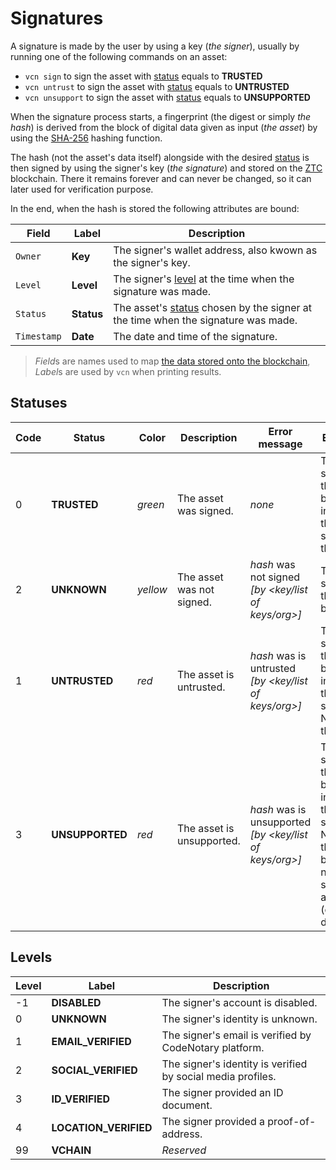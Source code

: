 # Signatures

A signature is made by the user by using a key (*the signer*), usually by running one of the following commands on an asset:

- `vcn sign` to sign the asset with [status](#Statuses) equals to **TRUSTED**
- `vcn untrust` to sign the asset with [status](#Statuses) equals to **UNTRUSTED**
- `vcn unsupport` to sign the asset with [status](#Statuses) equals to **UNSUPPORTED**

When the signature process starts, a fingerprint (the digest or simply *the hash*) is derived from the block of digital data given as input (*the asset*) by using the [SHA-256](https://en.wikipedia.org/wiki/SHA-2) hashing function.

The hash (not the asset's data itself) alongside with the desired [status](#Statuses) is then signed by using the signer's key (*the signature*) and stored on the [ZTC](https://zerotrustconsortium.org/) blockchain. There it remains forever and can never be changed, so it can later used for verification purpose.

In the end, when the hash is stored the following attributes are bound:

Field | Label | Description 
------------ | ------------- | ------------- 
`Owner` | **Key** | The signer's wallet address, also kwown as the signer's key.
`Level` | **Level** | The signer's [level](#Levels) at the time when the signature was made.
`Status` | **Status** | The asset's [status](#Statuses) chosen by the signer at the time when the signature was made.
`Timestamp` | **Date** | The date and time of the signature.
> *Field*s are names used to map [the data stored onto the blockchain](https://github.com/vchain-us/vcn/blob/0.5.0/pkg/api/verify.go#L26), *Label*s are used by `vcn` when printing results.

## Statuses

Code | Status | Color | Description | Error message | Explanation
------------ | ------------- | ------------- | ------------ | ------------- | -------------
0 | **TRUSTED** | *green* | The asset was signed. | *none* | The signature on the blockchain indicates that the signer trusts that asset.
2 | **UNKNOWN** | *yellow* | The asset was not signed. | *hash* was not signed *[by <key/list of keys/org>]* | There's no signature on the blockchain.
1 | **UNTRUSTED** | *red* | The asset is untrusted. | *hash* was is untrusted *[by <key/list of keys/org>]* | The signature on the blockchain indicates that the signer DOES NOT trust that asset.
3 | **UNSUPPORTED** | *red* | The asset is unsupported. | *hash* was is unsupported *[by <key/list of keys/org>]* | The signature on the blockchain indicates that the signer DOES NOT trust that asset because it is not supported anymore (eg. deprecated).

## Levels

Level | Label | Description 
------------ | ------------- | ------------- 
-1 | **DISABLED** | The signer's account is disabled.
0 | **UNKNOWN** | The signer's identity is unknown.
1 | **EMAIL_VERIFIED** | The signer's email is verified by CodeNotary platform.
2 | **SOCIAL_VERIFIED** | The signer's identity is verified by social media profiles.
3 | **ID_VERIFIED** | The signer provided an ID document.
4 | **LOCATION_VERIFIED** | The signer provided a proof-of-address.
99 | **VCHAIN** | *Reserved*
